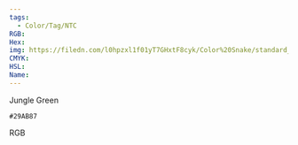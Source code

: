 ```yaml
---
tags:
  - Color/Tag/NTC
RGB:
Hex:
img: https://filedn.com/l0hpzxl1f01yT7GHxtF8cyk/Color%20Snake/standard_csv_to_svg/%23/29AB87.svg
CMYK:
HSL:
Name:
---
```

Jungle Green
```palette
#29AB87
```
RGB
